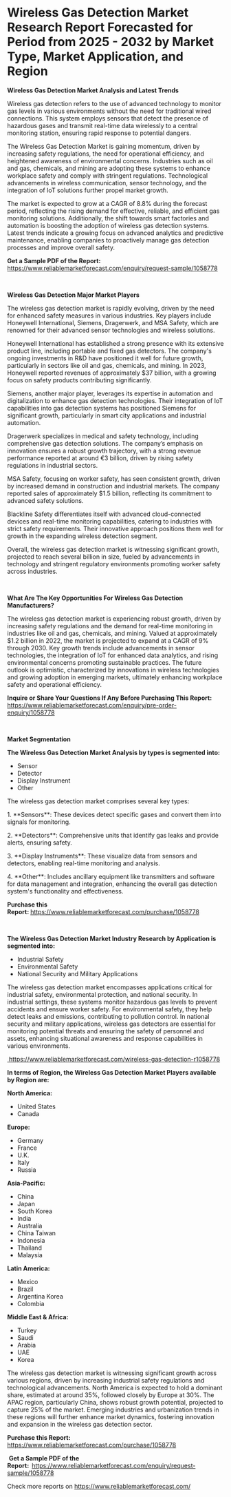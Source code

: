 <p><h1>Wireless Gas Detection Market Research Report Forecasted for Period from 2025 -  2032 by Market Type, Market Application, and Region</h1></p><p><strong>Wireless Gas Detection Market Analysis and Latest Trends</strong></p>
<p><p>Wireless gas detection refers to the use of advanced technology to monitor gas levels in various environments without the need for traditional wired connections. This system employs sensors that detect the presence of hazardous gases and transmit real-time data wirelessly to a central monitoring station, ensuring rapid response to potential dangers.</p><p>The Wireless Gas Detection Market is gaining momentum, driven by increasing safety regulations, the need for operational efficiency, and heightened awareness of environmental concerns. Industries such as oil and gas, chemicals, and mining are adopting these systems to enhance workplace safety and comply with stringent regulations. Technological advancements in wireless communication, sensor technology, and the integration of IoT solutions further propel market growth.</p><p>The market is expected to grow at a CAGR of 8.8% during the forecast period, reflecting the rising demand for effective, reliable, and efficient gas monitoring solutions. Additionally, the shift towards smart factories and automation is boosting the adoption of wireless gas detection systems. Latest trends indicate a growing focus on advanced analytics and predictive maintenance, enabling companies to proactively manage gas detection processes and improve overall safety.</p></p>
<p><strong>Get a Sample PDF of the Report:&nbsp;</strong> <a href="https://www.reliablemarketforecast.com/enquiry/request-sample/1058778?utm_campaign=2260&utm_medium=2&utm_source=Github&utm_content=ia&utm_term=20022025&utm_id=wireless-gas-detection">https://www.reliablemarketforecast.com/enquiry/request-sample/1058778</a></p>
<p>&nbsp;</p>
<p><strong>Wireless Gas Detection Major Market Players</strong></p>
<p><p>The wireless gas detection market is rapidly evolving, driven by the need for enhanced safety measures in various industries. Key players include Honeywell International, Siemens, Dragerwerk, and MSA Safety, which are renowned for their advanced sensor technologies and wireless solutions.</p><p>Honeywell International has established a strong presence with its extensive product line, including portable and fixed gas detectors. The company's ongoing investments in R&D have positioned it well for future growth, particularly in sectors like oil and gas, chemicals, and mining. In 2023, Honeywell reported revenues of approximately $37 billion, with a growing focus on safety products contributing significantly.</p><p>Siemens, another major player, leverages its expertise in automation and digitalization to enhance gas detection technologies. Their integration of IoT capabilities into gas detection systems has positioned Siemens for significant growth, particularly in smart city applications and industrial automation.</p><p>Dragerwerk specializes in medical and safety technology, including comprehensive gas detection solutions. The company’s emphasis on innovation ensures a robust growth trajectory, with a strong revenue performance reported at around €3 billion, driven by rising safety regulations in industrial sectors.</p><p>MSA Safety, focusing on worker safety, has seen consistent growth, driven by increased demand in construction and industrial markets. The company reported sales of approximately $1.5 billion, reflecting its commitment to advanced safety solutions.</p><p>Blackline Safety differentiates itself with advanced cloud-connected devices and real-time monitoring capabilities, catering to industries with strict safety requirements. Their innovative approach positions them well for growth in the expanding wireless detection segment.</p><p>Overall, the wireless gas detection market is witnessing significant growth, projected to reach several billion in size, fueled by advancements in technology and stringent regulatory environments promoting worker safety across industries.</p></p>
<p>&nbsp;</p>
<p><strong>What Are The Key Opportunities For Wireless Gas Detection Manufacturers?</strong></p>
<p><p>The wireless gas detection market is experiencing robust growth, driven by increasing safety regulations and the demand for real-time monitoring in industries like oil and gas, chemicals, and mining. Valued at approximately $1.2 billion in 2022, the market is projected to expand at a CAGR of 9% through 2030. Key growth trends include advancements in sensor technologies, the integration of IoT for enhanced data analytics, and rising environmental concerns promoting sustainable practices. The future outlook is optimistic, characterized by innovations in wireless technologies and growing adoption in emerging markets, ultimately enhancing workplace safety and operational efficiency.</p></p>
<p><strong>Inquire or Share Your Questions If Any Before Purchasing This Report:</strong> <a href="https://www.reliablemarketforecast.com/enquiry/pre-order-enquiry/1058778?utm_campaign=2260&utm_medium=2&utm_source=Github&utm_content=ia&utm_term=20022025&utm_id=wireless-gas-detection">https://www.reliablemarketforecast.com/enquiry/pre-order-enquiry/1058778</a></p>
<p>&nbsp;</p>
<p><strong>Market Segmentation</strong></p>
<p><strong>The Wireless Gas Detection Market Analysis by types is segmented into:</strong></p>
<p><ul><li>Sensor</li><li>Detector</li><li>Display Instrument</li><li>Other</li></ul></p>
<p><p>The wireless gas detection market comprises several key types: </p><p>1. **Sensors**: These devices detect specific gases and convert them into signals for monitoring.</p><p>2. **Detectors**: Comprehensive units that identify gas leaks and provide alerts, ensuring safety.</p><p>3. **Display Instruments**: These visualize data from sensors and detectors, enabling real-time monitoring and analysis.</p><p>4. **Other**: Includes ancillary equipment like transmitters and software for data management and integration, enhancing the overall gas detection system's functionality and effectiveness.</p></p>
<p><strong>Purchase this Report:&nbsp;</strong><a href="https://www.reliablemarketforecast.com/purchase/1058778?utm_campaign=2260&utm_medium=2&utm_source=Github&utm_content=ia&utm_term=20022025&utm_id=wireless-gas-detection">https://www.reliablemarketforecast.com/purchase/1058778</a></p>
<p>&nbsp;</p>
<p><strong>The Wireless Gas Detection Market Industry Research by Application is segmented into:</strong></p>
<p><ul><li>Industrial Safety</li><li>Environmental Safety</li><li>National Security and Military Applications</li></ul></p>
<p><p>The wireless gas detection market encompasses applications critical for industrial safety, environmental protection, and national security. In industrial settings, these systems monitor hazardous gas levels to prevent accidents and ensure worker safety. For environmental safety, they help detect leaks and emissions, contributing to pollution control. In national security and military applications, wireless gas detectors are essential for monitoring potential threats and ensuring the safety of personnel and assets, enhancing situational awareness and response capabilities in various environments.</p></p>
<p><a href="https://www.reliablemarketforecast.com/wireless-gas-detection-r1058778?utm_campaign=2260&utm_medium=2&utm_source=Github&utm_content=ia&utm_term=20022025&utm_id=wireless-gas-detection">&nbsp;https://www.reliablemarketforecast.com/wireless-gas-detection-r1058778</a></p>
<p><strong>In terms of Region, the Wireless Gas Detection Market Players available by Region are:</strong></p>
<p>
    <p> <strong> North America: </strong>
        <ul>
            <li>United States</li>
            <li>Canada</li>
        </ul>
        </p> 
    <p> <strong> Europe: </strong>
        <ul>
            <li>Germany</li>
            <li>France</li>
            <li>U.K.</li>
            <li>Italy</li>
            <li>Russia</li>
        </ul>
        </p> 
    <p> <strong> Asia-Pacific: </strong>
        <ul>
            <li>China</li>
            <li>Japan</li>
            <li>South Korea</li>
            <li>India</li>
            <li>Australia</li>
            <li>China Taiwan</li>
            <li>Indonesia</li>
            <li>Thailand</li>
            <li>Malaysia</li>
        </ul>
        </p> 
    <p> <strong> Latin America: </strong>
        <ul>
            <li>Mexico</li>
            <li>Brazil</li>
            <li>Argentina Korea</li>
            <li>Colombia</li>
        </ul>
        </p> 
    <p> <strong> Middle East & Africa: </strong>
        <ul>
            <li>Turkey</li>
            <li>Saudi</li>
            <li>Arabia</li>
            <li>UAE</li>
            <li>Korea</li>
        </ul>
    </p>
    </p>
<p><p>The wireless gas detection market is witnessing significant growth across various regions, driven by increasing industrial safety regulations and technological advancements. North America is expected to hold a dominant share, estimated at around 35%, followed closely by Europe at 30%. The APAC region, particularly China, shows robust growth potential, projected to capture 25% of the market. Emerging industries and urbanization trends in these regions will further enhance market dynamics, fostering innovation and expansion in the wireless gas detection sector.</p></p>
<p><strong>Purchase this Report: </strong><a href="https://www.reliablemarketforecast.com/purchase/1058778?utm_campaign=2260&utm_medium=2&utm_source=Github&utm_content=ia&utm_term=20022025&utm_id=wireless-gas-detection">https://www.reliablemarketforecast.com/purchase/1058778</a></p>
<p>&nbsp;<strong>Get a Sample PDF of the Report:&nbsp;&nbsp;</strong><a href="https://www.reliablemarketforecast.com/enquiry/request-sample/1058778?utm_campaign=2260&utm_medium=2&utm_source=Github&utm_content=ia&utm_term=20022025&utm_id=wireless-gas-detection">https://www.reliablemarketforecast.com/enquiry/request-sample/1058778</a></p>
<p><strong></strong></p>
<p>Check more reports on <a href="https://www.reliablemarketforecast.com/?utm_campaign=2260&utm_medium=2&utm_source=Github&utm_content=ia&utm_term=20022025&utm_id=wireless-gas-detection">https://www.reliablemarketforecast.com/</a></p>